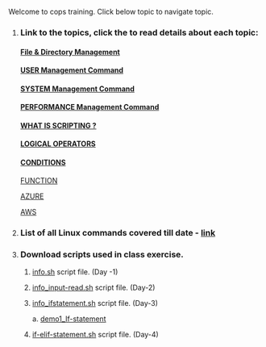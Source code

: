 Welcome to cops training. Click below topic to navigate topic. 

1. ### Link to the topics, click the to read details about each topic:

    #### [File & Directory Management](https://github.com/SukumarSuryawanshi/cops/blob/master/cops-b1.md#below-are-the-lists-of-command-used-or-managing-files-and-directory)

    #### [USER Management Command](https://github.com/SukumarSuryawanshi/cops/blob/master/cops-b1.md#below-are-the-lists-of-command-used-or-managing-files-and-directory)

    #### [SYSTEM Management Command](https://github.com/SukumarSuryawanshi/cops/blob/master/cops-b1.md#below-are-the-lists-of-command-used-or-managing-files-and-directory)

    #### [PERFORMANCE Management Command](https://github.com/SukumarSuryawanshi/cops/blob/master/cops-b1.md#below-are-the-lists-of-command-used-or-managing-files-and-directory)

    #### [WHAT IS SCRIPTING ?](https://github.com/SukumarSuryawanshi/cops/blob/master/cops-b1.md#scripting)

    #### [LOGICAL OPERATORS]()

    #### [CONDITIONS]()

    [FUNCTION]()

    [AZURE]()

    [AWS]()

2. ### List of all Linux commands covered till date  - [link](https://github.com/SukumarSuryawanshi/cops/blob/aba618415726f770e0f22b0fa2731f723edbf100/Linux_command_pdf_v1.0.pdf)



3. ### Download  scripts used in class exercise.

    1. [info.sh](https://github.com/SukumarSuryawanshi/cops/blob/master/info.sh) script file. (Day -1)

    2. [info_input-read.sh](https://github.com/SukumarSuryawanshi/cops/blob/master/Info_input-read.sh) script file. (Day-2)

    
    3. [info_ifstatement.sh](https://github.com/SukumarSuryawanshi/cops/blob/master/Info_input-read.sh) script file. (Day-3)

        a. [demo1_If-statement](https://github.com/SukumarSuryawanshi/cops/blob/master/demo1_If-statement.sh)
    
    4. [if-elif-statement.sh](https://github.com/SukumarSuryawanshi/cops/blob/master/if-elif-statement.sh) script file. (Day-4)